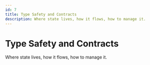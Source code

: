 ```yaml
---
id: 7
title: Type Safety and Contracts
description: Where state lives, how it flows, how to manage it.
---
```


# Type Safety and Contracts

Where state lives, how it flows, how to manage it.
